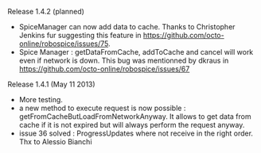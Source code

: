 Release 1.4.2 (planned)

* SpiceManager can now add data to cache. Thanks to Christopher Jenkins fur suggesting this feature in https://github.com/octo-online/robospice/issues/75.
* Spice Manager : getDataFromCache, addToCache and cancel will work even if network is down. This bug was mentionned by dkraus in https://github.com/octo-online/robospice/issues/67

Release 1.4.1 (May 11 2013)

* More testing.
* a new method to execute request is now possible : getFromCacheButLoadFromNetworkAnyway. It allows to get data from cache if it is not expired but will always perform the request anyway.
* issue 36 solved : ProgressUpdates where not receive in the right order. Thx to Alessio Bianchi

